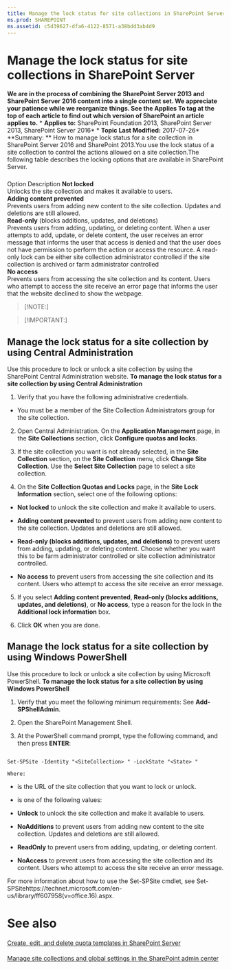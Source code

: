```yaml
---
title: Manage the lock status for site collections in SharePoint Server
ms.prod: SHAREPOINT
ms.assetid: c5d39627-dfa6-4122-8571-a38bdd3ab4d9
---
```



# Manage the lock status for site collections in SharePoint Server
 **We are in the process of combining the SharePoint Server 2013 and SharePoint Server 2016 content into a single content set. We appreciate your patience while we reorganize things. See the Applies To tag at the top of each article to find out which version of SharePoint an article applies to.** * **Applies to:** SharePoint Foundation 2013, SharePoint Server 2013, SharePoint Server 2016*  * **Topic Last Modified:** 2017-07-26* **Summary: ** How to manage lock status for a site collection in SharePoint Server 2016 and SharePoint 2013.You use the lock status of a site collection to control the actions allowed on a site collection.The following table describes the locking options that are available in SharePoint Server.
### 

Option Description **Not locked** <br/> Unlocks the site collection and makes it available to users.  <br/> **Adding content prevented** <br/> Prevents users from adding new content to the site collection. Updates and deletions are still allowed.  <br/> **Read-only** (blocks additions, updates, and deletions) <br/> Prevents users from adding, updating, or deleting content. When a user attempts to add, update, or delete content, the user receives an error message that informs the user that access is denied and that the user does not have permission to perform the action or access the resource. A read-only lock can be either site collection administrator controlled if the site collection is archived or farm administrator controlled  <br/> **No access** <br/> Prevents users from accessing the site collection and its content. Users who attempt to access the site receive an error page that informs the user that the website declined to show the webpage.  <br/> 
> [!NOTE:]

  
    
    


> [!IMPORTANT:]

  
    
    


## Manage the lock status for a site collection by using Central Administration

Use this procedure to lock or unlock a site collection by using the SharePoint Central Administration website. **To manage the lock status for a site collection by using Central Administration**
1. Verify that you have the following administrative credentials. 
    
  - You must be a member of the Site Collection Administrators group for the site collection.
    
  
2. Open Central Administration. On the **Application Management** page, in the **Site Collections** section, click **Configure quotas and locks**.
    
  
3. If the site collection you want is not already selected, in the **Site Collection** section, on the **Site Collection** menu, click **Change Site Collection**. Use the **Select Site Collection** page to select a site collection.
    
  
4. On the **Site Collection Quotas and Locks** page, in the **Site Lock Information** section, select one of the following options:
    
  - **Not locked** to unlock the site collection and make it available to users.
    
  
  - **Adding content prevented** to prevent users from adding new content to the site collection. Updates and deletions are still allowed.
    
  
  - **Read-only (blocks additions, updates, and deletions)** to prevent users from adding, updating, or deleting content. Choose whether you want this to be farm administrator controlled or site collection administrator controlled.
    
  
  - **No access** to prevent users from accessing the site collection and its content. Users who attempt to access the site receive an error message.
    
  
5. If you select **Adding content prevented**, **Read-only (blocks additions, updates, and deletions)**, or **No access**, type a reason for the lock in the **Additional lock information** box.
    
  
6. Click **OK** when you are done.
    
  

## Manage the lock status for a site collection by using Windows PowerShell

Use this procedure to lock or unlock a site collection by using Microsoft PowerShell. **To manage the lock status for a site collection by using Windows PowerShell**
1. Verify that you meet the following minimum requirements: See **Add-SPShellAdmin**.
    
  
2. Open the SharePoint Management Shell.
    
  
3. At the PowerShell command prompt, type the following command, and then press **ENTER**:
    
  ```
  
Set-SPSite -Identity "<SiteCollection> " -LockState "<State> "
  ```


    Where:
    
  -  *<SiteCollection>*  is the URL of the site collection that you want to lock or unlock.
    
  
  -  *<State>*  is one of the following values:
    
  - **Unlock** to unlock the site collection and make it available to users.
    
  
  - **NoAdditions** to prevent users from adding new content to the site collection. Updates and deletions are still allowed.
    
  
  - **ReadOnly** to prevent users from adding, updating, or deleting content.
    
  
  - **NoAccess** to prevent users from accessing the site collection and its content. Users who attempt to access the site receive an error message.
    
  
 For more information about how to use the Set-SPSite cmdlet, see Set-SPSitehttps://technet.microsoft.com/en-us/library/ff607958(v=office.16).aspx.
# See also

#### 

 [Create, edit, and delete quota templates in SharePoint Server](html/create-edit-and-delete-quota-templates-in-sharepoint-server.md)
  
    
    

#### 

 [Manage site collections and global settings in the SharePoint admin center](https://go.microsoft.com/fwlink/?linkid=845346)
  
    
    

  
    
    

